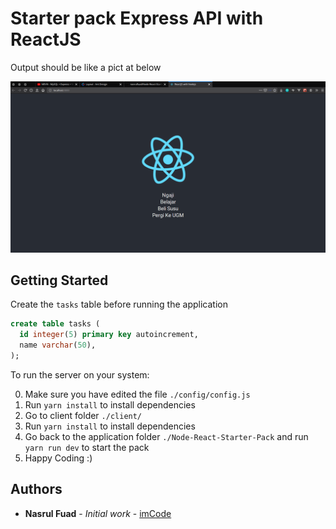 # Starter pack Express API with ReactJS

Output should be like a pict at below

![](sample.png)

## Getting Started

Create the `tasks` table before running the application
```sql
create table tasks (
  id integer(5) primary key autoincrement,
  name varchar(50),
);
```

To run the server on your system:

0. Make sure you have edited the file `./config/config.js`
1. Run `yarn install` to install dependencies
2. Go to client folder `./client/`
3. Run `yarn install` to install dependencies
4. Go back to the application folder `./Node-React-Starter-Pack` and run `yarn run dev` to start the pack
5. Happy Coding :)

## Authors

* **Nasrul Fuad** - *Initial work* - [imCode](https://github.com/nasrulfuad)
